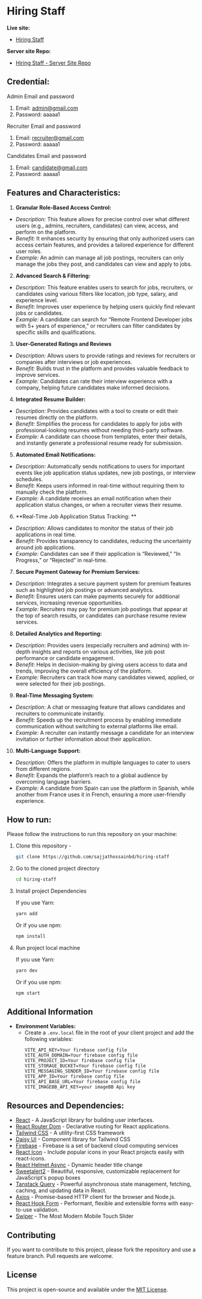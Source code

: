 # Hiring Staff

**Live site:**

- [Hiring Staff](https://hiring-staff.vercel.app/)

**Server site Repo:**

- [Hiring Staff - Server Site Repo](https://github.com/sajjathossainbd/hiring-staff-server)

## Credential:
Admin Email and password
1. Email: admin@gmail.com
2. Password: aaaaa1
   
Recruiter Email and password
1. Email: recruiter@gmail.com
2. Password: aaaaa1
   
Candidates Email and password
1. Email: candidate@gmail.com
2. Password: aaaaa1

## Features and Characteristics:

1. **Granular Role-Based Access Control:**
- _Description:_ This feature allows for precise control over what different users (e.g., admins, recruiters, candidates) can view, access, and perform on the platform.
- _Benefit:_ It enhances security by ensuring that only authorized users can access certain features, and provides a tailored experience for different user roles.
- _Example:_ An admin can manage all job postings, recruiters can only manage the jobs they post, and candidates can view and apply to jobs.
2. **Advanced Search & Filtering:**
- _Description:_ This feature enables users to search for jobs, recruiters, or candidates using various filters like location, job type, salary, and experience level.
- _Benefit:_ Improves user experience by helping users quickly find relevant jobs or candidates.
- _Example:_ A candidate can search for “Remote Frontend Developer jobs with 5+ years of experience,” or recruiters can filter candidates by specific skills and qualifications.
3. **User-Generated Ratings and Reviews**
- _Description:_ Allows users to provide ratings and reviews for recruiters or companies after interviews or job experiences.
- _Benefit:_ Builds trust in the platform and provides valuable feedback to improve services.
- _Example:_ Candidates can rate their interview experience with a company, helping future candidates make informed decisions.
4. **Integrated Resume Builder:**
- _Description:_ Provides candidates with a tool to create or edit their resumes directly on the platform.
- _Benefit:_ Simplifies the process for candidates to apply for jobs with professional-looking resumes without needing third-party software.
- _Example:_ A candidate can choose from templates, enter their details, and instantly generate a professional resume ready for submission.
5. **Automated Email Notifications:**
- _Description:_ Automatically sends notifications to users for important events like job application status updates, new job postings, or interview schedules.
- _Benefit:_ Keeps users informed in real-time without requiring them to manually check the platform.
- _Example:_ A candidate receives an email notification when their application status changes, or when a recruiter views their resume.
6. **Real-Time Job Application Status Tracking: ** 
- _Description:_ Allows candidates to monitor the status of their job applications in real time.
- _Benefit:_ Provides transparency to candidates, reducing the uncertainty around job applications.
- _Example:_ Candidates can see if their application is “Reviewed,” “In Progress,” or “Rejected” in real-time.
7. **Secure Payment Gateway for Premium Services:**
- _Description:_ Integrates a secure payment system for premium features such as highlighted job postings or advanced analytics.
- _Benefit:_ Ensures users can make payments securely for additional services, increasing revenue opportunities.
- _Example:_ Recruiters may pay for premium job postings that appear at the top of search results, or candidates can purchase resume review services.
8. **Detailed Analytics and Reporting:**
- _Description:_ Provides users (especially recruiters and admins) with in-depth insights and reports on various activities, like job post performance or candidate engagement.
- _Benefit:_ Helps in decision-making by giving users access to data and trends, improving the overall efficiency of the platform.
- _Example:_ Recruiters can track how many candidates viewed, applied, or were selected for their job postings.
9. **Real-Time Messaging System:**
- _Description:_ A chat or messaging feature that allows candidates and recruiters to communicate instantly.
- _Benefit:_ Speeds up the recruitment process by enabling immediate communication without switching to external platforms like email.
- _Example:_ A recruiter can instantly message a candidate for an interview invitation or further information about their application.
10. **Multi-Language Support:**
- _Description:_ Offers the platform in multiple languages to cater to users from different regions.
- _Benefit:_ Expands the platform’s reach to a global audience by overcoming language barriers.
- _Example:_ A candidate from Spain can use the platform in Spanish, while another from France uses it in French, ensuring a more user-friendly experience.


## How to run:
Please follow the instructions to run this repository on your machine:

1. Clone this repository -
    ```sh
    git clone https://github.com/sajjathossainbd/hiring-staff
    ```
2. Go to the cloned project directory
    ```sh
    cd hiring-staff
    ```
3. Install project Dependencies
   
   If you use Yarn:
    ```sh
    yarn add
    ```
   Or if you use npm:
    ```sh
    npm install
    ```
5. Run project local machine
   
    If you use Yarn:
    ```sh
    yarn dev
    ```
   Or if you use npm:
    ```sh
    npm start
    ```

## Additional Information
- **Environment Variables:**
  - Create a `.env.local` file in the root of your client project and add the following variables:
    ```plaintext
    VITE_API_KEY=Your firebase config file
    VITE_AUTH_DOMAIN=Your firebase config file
    VITE_PROJECT_ID=Your firebase config file
    VITE_STORAGE_BUCKET=Your firebase config file
    VITE_MESSAGING_SENDER_ID=Your firebase config file
    VITE_APP_ID=Your firebase config file
    VITE_API_BASE_URL=Your firebase config file
    VITE_IMAGEBB_API_KEY=your imageBB Api key
    ```


## Resources and Dependencies:
- [React](https://react.dev/) - A JavaScript library for building user interfaces.
- [React Router Dom](https://reactrouter.com/en/main) - Declarative routing for React applications.
- [Tailwind CSS](https://tailwindcss.com/) - A utility-first CSS framework
- [Daisy UI](https://daisyui.com/) - Component library for Tailwind CSS
- [Firebase](https://console.firebase.google.com/) - Firebase is a set of backend cloud computing services
- [React Icon](https://react-icons.github.io/react-icons/) - Include popular icons in your React projects easily with react-icons.
- [React Helmet Async](https://www.npmjs.com/package/react-helmet-async) - Dynamic header title change
- [Sweetalert2](etalert2.github.io) - Beautiful, responsive, customizable replacement for JavaScript's popup boxes
- [Tanstack Query](https://github.com/TanStack/query) - Powerful asynchronous state management, fetching, caching, and updating data in React.
- [Axios](https://www.axios.com/) - Promise-based HTTP client for the browser and Node.js.
- [React Hook Form](https://react-hook-form.com/) - Performant, flexible and extensible forms with easy-to-use validation.
- [Swiper](https://swiperjs.com/) - The Most Modern Mobile Touch Slider


## Contributing

If you want to contribute to this project, please fork the repository and use a feature branch. Pull requests are welcome.

## License

This project is open-source and available under the [MIT License](LICENSE).
